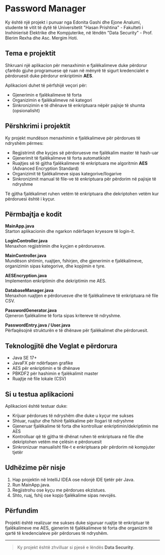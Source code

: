 # Password Manager

Ky është një projekt i punuar nga Edonita Gashi dhe Ejone Analumi, studente të vitit të dytë të Universitetit "Hasan Prishtina" - Fakulteti i Inxhinierisë Elektrike dhe Kompjuterike, në lëndën "Data Security" - Prof. Blerim Rexha dhe Asc. Mergim Hoti.

## Tema e projektit

Shkruani një aplikacion për menaxhimin e fjalëkalimeve duke përdorur çfarëdo gjuhe programuese që ruan në mënyrë të sigurt kredencialet e përdoruesit duke përdorur enkriptimin **AES**.

Aplikacioni duhet të përfshijë veçori për:
- Gjenerimin e fjalëkalimeve të forta
- Organizimin e fjalëkalimeve në kategori
- Sinkronizimin e të dhënave të enkriptuara nëpër pajisje të shumta (opsionalisht)

## Përshkrimi i projektit

Ky projekt mundëson menaxhimin e fjalëkalimeve për përdorues të ndryshëm përmes:

- Regjistrimit dhe kyçjes së përdoruesve me fjalëkalim master të hash-uar
- Gjenerimit të fjalëkalimeve të forta automatikisht
- Ruajtjes së të gjitha fjalëkalimeve të enkriptuara me algoritmin **AES** (Advanced Encryption Standard)
- Organizimit të fjalëkalimeve sipas kategorive/llogarive
- Sinkronizimit manual të file-ve të enkriptuara për përdorim në pajisje të ndryshme

Të gjitha fjalëkalimet ruhen vetëm të enkriptuara dhe dekriptohen vetëm kur përdoruesi është i kyçur.

## Përmbajtja e kodit

**MainApp.java**  
Starton aplikacionin dhe ngarkon ndërfaqen kryesore të login-it.

**LoginController.java**  
Menaxhon regjistrimin dhe kyçjen e përdoruesve.

**MainController.java**  
Mundëson shtimin, ruajtjen, fshirjen, dhe gjenerimin e fjalëkalimeve, organizimin sipas kategorive, dhe kopjimin e tyre.

**AESEncryption.java**  
Implementon enkriptimin dhe dekriptimin me AES.

**DatabaseManager.java**  
Menaxhon ruajtjen e përdoruesve dhe të fjalëkalimeve të enkriptuara në file CSV.

**PasswordGenerator.java**  
Gjeneron fjalëkalime të forta sipas kritereve të ndryshme.

**PasswordEntry.java / User.java**  
Përfaqësojnë strukturën e të dhënave për fjalëkalimet dhe përdoruesit.

## Teknologjitë dhe Veglat e përdorura

- Java SE 17+
- JavaFX për ndërfaqen grafike
- AES për enkriptimin e të dhënave
- PBKDF2 për hashimin e fjalëkalimit master
- Ruajtje në file lokale (CSV)

## Si u testua aplikacioni

Aplikacioni është testuar duke:
- Krijuar përdorues të ndryshëm dhe duke u kyçur me sukses
- Shtuar, ruajtur dhe fshirë fjalëkalime për llogari të ndryshme
- Gjeneruar fjalëkalime të forta dhe kontrolluar enkriptimin/dekriptimin me AES
- Kontrolluar që të gjitha të dhënat ruhen të enkriptuara në file dhe dekriptohen vetëm me çelësin e përdoruesit
- Sinkronizuar manualisht file-t e enkriptuara për përdorim në kompjuter tjetër

## Udhëzime për nisje

1. Hap projektin në IntelliJ IDEA ose ndonjë IDE tjetër për Java.
2. Run MainApp.java.
3. Regjistrohu ose kyçu me përdorues ekzistues.
4. Shto, ruaj, fshij ose kopjo fjalëkalime sipas nevojës.

## Përfundim

Projekti është realizuar me sukses duke siguruar ruajtje të enkriptuar të fjalëkalimeve me AES, gjenerim të fjalëkalimeve të forta dhe organizim të qartë të kredencialeve për përdorues të ndryshëm.

---

> Ky projekt është zhvilluar si pjesë e lëndës **Data Security**.

